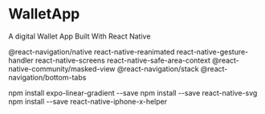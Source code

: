 # WalletApp
 A digital Wallet App Built With React Native

 @react-navigation/native
 react-native-reanimated 
 react-native-gesture-handler 
 react-native-screens 
 react-native-safe-area-context 
 @react-native-community/masked-view 
 @react-navigation/stack 
 @react-navigation/bottom-tabs

npm install expo-linear-gradient --save
npm install --save react-native-svg
npm install --save react-native-iphone-x-helper